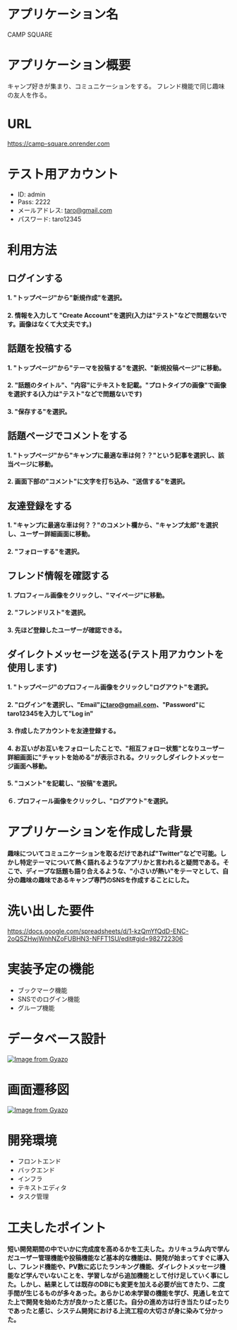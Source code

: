 # アプリケーション名

CAMP SQUARE

# アプリケーション概要

キャンプ好きが集まり、コミュニケーションをする。
フレンド機能で同じ趣味の友人を作る。

# URL

https://camp-square.onrender.com

# テスト用アカウント

- ID: admin
- Pass: 2222
- メールアドレス: taro@gmail.com
- パスワード: taro12345

# 利用方法

## ログインする
#### 1. "トップページ"から"新規作成"を選択。
#### 2. 情報を入力して "Create Account"を選択(入力は"テスト"などで問題ないです。画像はなくて大丈夫です。)

## 話題を投稿する
#### 1. "トップページ"から"テーマを投稿する"を選択、"新規投稿ページ"に移動。
#### 2. "話題のタイトル"、"内容"にテキストを記載。"プロトタイプの画像"で画像を選択する(入力は"テスト"などで問題ないです)
#### 3. "保存する"を選択。

## 話題ページでコメントをする
#### 1. "トップページ"から"キャンプに最適な車は何？？"という記事を選択し、該当ページに移動。
#### 2. 画面下部の"コメント"に文字を打ち込み、"送信する"を選択。

## 友達登録をする
#### 1. "キャンプに最適な車は何？？"のコメント欄から、"キャンプ太郎"を選択し、ユーザー詳細画面に移動。
#### 2. "フォローする"を選択。

## フレンド情報を確認する
#### 1. プロフィール画像をクリックし、"マイページ"に移動。
#### 2. "フレンドリスト"を選択。
#### 3. 先ほど登録したユーザーが確認できる。

## ダイレクトメッセージを送る(テスト用アカウントを使用します)
#### 1. "トップページ"のプロフィール画像をクリックし"ログアウト"を選択。
#### 2. "ログイン"を選択し、"Email"にtaro@gmail.com、"Password"にtaro12345を入力して"Log in"
#### 3. 作成したアカウントを友達登録する。
#### 4. お互いがお互いをフォローしたことで、"相互フォロー状態"となりユーザー詳細画面に"チャットを始める"が表示される。クリックしダイレクトメッセージ画面へ移動。
#### 5. "コメント"を記載し、"投稿"を選択。
#### ６. プロフィール画像をクリックし、"ログアウト"を選択。

# アプリケーションを作成した背景
#### 趣味についてコミュニケーションを取るだけであれば"Twitter"などで可能。しかし特定テーマについて熱く語れるようなアプリかと言われると疑問である。そこで、ディープな話題も語り合えるような、"小さいが熱い"をテーマとして、自分の趣味の趣味であるキャンプ専門のSNSを作成することにした。

# 洗い出した要件
https://docs.google.com/spreadsheets/d/1-kzQmYfQdD-ENC-2oQSZHwjWnhNZoFUBHN3-NFFT1SU/edit#gid=982722306

# 実装予定の機能
- ブックマーク機能
- SNSでのログイン機能
- グループ機能

# データベース設計
[![Image from Gyazo](https://i.gyazo.com/6c8ec3e288e32a5cc06dfc845b1c50a3.png)](https://gyazo.com/6c8ec3e288e32a5cc06dfc845b1c50a3)

# 画面遷移図

[![Image from Gyazo](https://i.gyazo.com/470d421aaa844c16b5000779bd6fc94a.png)](https://gyazo.com/470d421aaa844c16b5000779bd6fc94a)

# 開発環境
- フロントエンド
- バックエンド
- インフラ
- テキストエディタ
- タスク管理

# 工夫したポイント
#### 短い開発期間の中でいかに完成度を高めるかを工夫した。カリキュラム内で学んだユーザー管理機能や投稿機能など基本的な機能は、開発が始まってすぐに導入し、フレンド機能や、PV数に応じたランキング機能、ダイレクトメッセージ機能など学んでいないことを、学習しながら追加機能として付け足していく事にした。しかし、結果としては既存のDBにも変更を加える必要が出てきたり、二度手間が生じるものが多々あった。あらかじめ未学習の機能を学び、見通しを立てた上で開発を始めた方が良かったと感じた。自分の進め方は行き当たりばったりであったと感じ、システム開発における上流工程の大切さが身に染みて分かった。